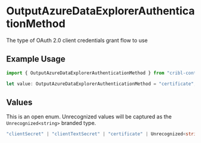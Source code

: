 # OutputAzureDataExplorerAuthenticationMethod

The type of OAuth 2.0 client credentials grant flow to use

## Example Usage

```typescript
import { OutputAzureDataExplorerAuthenticationMethod } from "cribl-control-plane/models/operations";

let value: OutputAzureDataExplorerAuthenticationMethod = "certificate";
```

## Values

This is an open enum. Unrecognized values will be captured as the `Unrecognized<string>` branded type.

```typescript
"clientSecret" | "clientTextSecret" | "certificate" | Unrecognized<string>
```